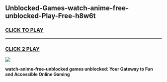 
## Unblocked-Games-watch-anime-free-unblocked-Play-Free-h8w6t
<h3>
<a href="https://premium76.site?title=watch-anime-free-unblocked&ref=10A">CLICK TO PLAY</a></h3>
<hr>

<h3>
<a href="https://premium76.site?title=watch-anime-free-unblocked&ref=10A">CLICK 2 PLAY</a>
  
</h3>

<a href="https://premium76.site?title=watch-anime-free-unblocked&ref=10A"><img src="https://clearcache.store/games.png"></a>


**watch-anime-free-unblocked games unblocked: Your Gateway to Fun and Accessible Online Gaming**
